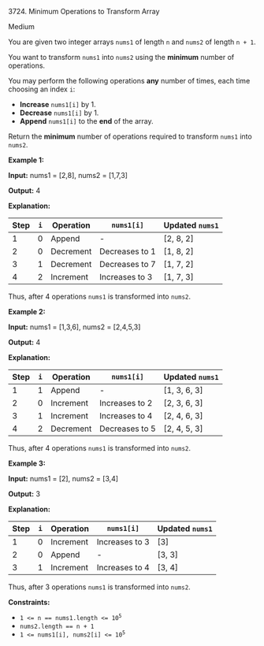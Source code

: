 3724\. Minimum Operations to Transform Array

Medium

You are given two integer arrays `nums1` of length `n` and `nums2` of length `n + 1`.

You want to transform `nums1` into `nums2` using the **minimum** number of operations.

You may perform the following operations **any** number of times, each time choosing an index `i`:

*   **Increase** `nums1[i]` by 1.
*   **Decrease** `nums1[i]` by 1.
*   **Append** `nums1[i]` to the **end** of the array.

Return the **minimum** number of operations required to transform `nums1` into `nums2`.

**Example 1:**

**Input:** nums1 = [2,8], nums2 = [1,7,3]

**Output:** 4

**Explanation:**

| Step | `i` | Operation | `nums1[i]` | Updated `nums1` |
|------|------|------------|-------------|----------------|
| 1 | 0 | Append | - | [2, 8, 2] |
| 2 | 0 | Decrement | Decreases to 1 | [1, 8, 2] |
| 3 | 1 | Decrement | Decreases to 7 | [1, 7, 2] |
| 4 | 2 | Increment | Increases to 3 | [1, 7, 3] |

Thus, after 4 operations `nums1` is transformed into `nums2`.

**Example 2:**

**Input:** nums1 = [1,3,6], nums2 = [2,4,5,3]

**Output:** 4

**Explanation:**

| Step | `i` | Operation | `nums1[i]` | Updated `nums1` |
|------|------|------------|-------------|----------------|
| 1 | 1 | Append | - | [1, 3, 6, 3] |
| 2 | 0 | Increment | Increases to 2 | [2, 3, 6, 3] |
| 3 | 1 | Increment | Increases to 4 | [2, 4, 6, 3] |
| 4 | 2 | Decrement | Decreases to 5 | [2, 4, 5, 3] |

Thus, after 4 operations `nums1` is transformed into `nums2`.

**Example 3:**

**Input:** nums1 = [2], nums2 = [3,4]

**Output:** 3

**Explanation:**

| Step | `i` | Operation | `nums1[i]` | Updated `nums1` |
|------|------|------------|-------------|----------------|
| 1 | 0 | Increment | Increases to 3 | [3] |
| 2 | 0 | Append | - | [3, 3] |
| 3 | 1 | Increment | Increases to 4 | [3, 4] |

Thus, after 3 operations `nums1` is transformed into `nums2`.

**Constraints:**

*   <code>1 <= n == nums1.length <= 10<sup>5</sup></code>
*   `nums2.length == n + 1`
*   <code>1 <= nums1[i], nums2[i] <= 10<sup>5</sup></code>